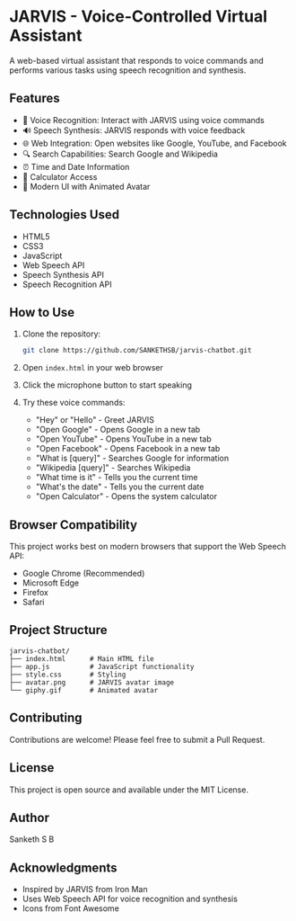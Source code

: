 # JARVIS - Voice-Controlled Virtual Assistant

A web-based virtual assistant that responds to voice commands and performs various tasks using speech recognition and synthesis.

## Features

- 🎤 Voice Recognition: Interact with JARVIS using voice commands
- 🔊 Speech Synthesis: JARVIS responds with voice feedback
- 🌐 Web Integration: Open websites like Google, YouTube, and Facebook
- 🔍 Search Capabilities: Search Google and Wikipedia
- ⏰ Time and Date Information
- 🧮 Calculator Access
- 🎨 Modern UI with Animated Avatar

## Technologies Used

- HTML5
- CSS3
- JavaScript
- Web Speech API
- Speech Synthesis API
- Speech Recognition API

## How to Use

1. Clone the repository:
   ```bash
   git clone https://github.com/SANKETHSB/jarvis-chatbot.git
   ```

2. Open `index.html` in your web browser

3. Click the microphone button to start speaking

4. Try these voice commands:
   - "Hey" or "Hello" - Greet JARVIS
   - "Open Google" - Opens Google in a new tab
   - "Open YouTube" - Opens YouTube in a new tab
   - "Open Facebook" - Opens Facebook in a new tab
   - "What is [query]" - Searches Google for information
   - "Wikipedia [query]" - Searches Wikipedia
   - "What time is it" - Tells you the current time
   - "What's the date" - Tells you the current date
   - "Open Calculator" - Opens the system calculator

## Browser Compatibility

This project works best on modern browsers that support the Web Speech API:
- Google Chrome (Recommended)
- Microsoft Edge
- Firefox
- Safari

## Project Structure

```
jarvis-chatbot/
├── index.html      # Main HTML file
├── app.js          # JavaScript functionality
├── style.css       # Styling
├── avatar.png      # JARVIS avatar image
└── giphy.gif       # Animated avatar
```

## Contributing

Contributions are welcome! Please feel free to submit a Pull Request.

## License

This project is open source and available under the MIT License.

## Author

Sanketh S B

## Acknowledgments

- Inspired by JARVIS from Iron Man
- Uses Web Speech API for voice recognition and synthesis
- Icons from Font Awesome
